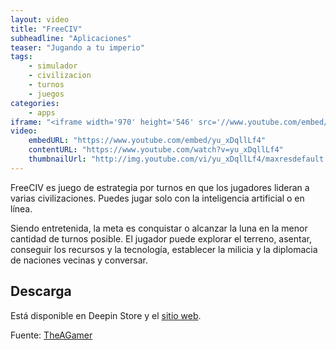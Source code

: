 ```yaml
---
layout: video
title: "FreeCIV"
subheadline: "Aplicaciones"
teaser: "Jugando a tu imperio"
tags:
    - simulador
    - civilizacion
    - turnos
    - juegos
categories:
    - apps
iframe: "<iframe width='970' height='546' src='//www.youtube.com/embed/yu_xDqllLf4' frameborder='0' allowfullscreen></iframe>"
video:
    embedURL: "https://www.youtube.com/embed/yu_xDqllLf4"
    contentURL: "https://www.youtube.com/watch?v=yu_xDqllLf4"
    thumbnailUrl: "http://img.youtube.com/vi/yu_xDqllLf4/maxresdefault.jpg"
---
```

<!--more-->

FreeCIV es juego de estrategia por turnos en que los jugadores lideran a varias civilizaciones. Puedes jugar solo con la inteligencia artificial o en línea.

Siendo entretenida, la meta es conquistar o alcanzar la luna en la menor cantidad de turnos posible. El jugador puede explorar el terreno, asentar, conseguir los recursos y la tecnología, establecer la milicia y la diplomacia de naciones vecinas y conversar.

## Descarga

Está disponible en Deepin Store y el [sitio web](http://www.freeciv.org/download.html).


Fuente: [TheAGamer](https://www.youtube.com/channel/UCQNMceKBk1rr5i1CHTQ9xYA)
